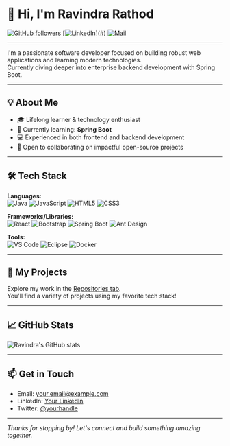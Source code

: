 # 👋 Hi, I'm Ravindra Rathod

[![GitHub followers](https://img.shields.io/github/followers/Ravindrarathod58?label=Follow&style=social)](https://github.com/Ravindrarathod58)
[![LinkedIn]([https://img.shields.io/badge/LinkedIn-blue?logo=linkedin&style=flat&logoColor=white](https://www.linkedin.com/in/ravindra-rathod-185096261/))](#)
[![Mail](https://img.shields.io/badge/Email-D14836?logo=gmail&logoColor=white)](mailto:r.ravindrs58@gmail.com)

---

I'm a passionate software developer focused on building robust web applications and learning modern technologies.  
Currently diving deeper into enterprise backend development with Spring Boot.

---

## 💡 About Me

- 🎓 Lifelong learner & technology enthusiast
- 🌱 Currently learning: **Spring Boot**
- 💻 Experienced in both frontend and backend development
- 🤝 Open to collaborating on impactful open-source projects

---

## 🛠️ Tech Stack

**Languages:**  
![Java](https://img.shields.io/badge/Java-ED8B00?style=flat&logo=java&logoColor=white) 
![JavaScript](https://img.shields.io/badge/JavaScript-F7DF1E?style=flat&logo=javascript&logoColor=black)
![HTML5](https://img.shields.io/badge/HTML5-E34F26?style=flat&logo=html5&logoColor=white)
![CSS3](https://img.shields.io/badge/CSS3-1572B6?style=flat&logo=css3&logoColor=white)

**Frameworks/Libraries:**  
![React](https://img.shields.io/badge/React-61DAFB?style=flat&logo=react&logoColor=black)
![Bootstrap](https://img.shields.io/badge/Bootstrap-563D7C?style=flat&logo=bootstrap&logoColor=white)
![Spring Boot](https://img.shields.io/badge/Spring_Boot-6DB33F?style=flat&logo=spring-boot&logoColor=white)
![Ant Design](https://img.shields.io/badge/AntD-0170FE?style=flat&logo=ant-design&logoColor=white)

**Tools:**  
![VS Code](https://img.shields.io/badge/VS%20Code-007ACC?style=flat&logo=visual-studio-code&logoColor=white)
![Eclipse](https://img.shields.io/badge/Eclipse-2C2255?style=flat&logo=eclipse&logoColor=white)
![Docker](https://img.shields.io/badge/Docker-2496ED?style=flat&logo=docker&logoColor=white)

---

## 📂 My Projects

Explore my work in the [Repositories tab](https://github.com/Ravindrarathod58?tab=repositories).  
You'll find a variety of projects using my favorite tech stack!

---

## 📈 GitHub Stats

![Ravindra's GitHub stats](https://github-readme-stats.vercel.app/api?username=Ravindrarathod58&show_icons=true&theme=default&hide_rank=true)

---

## 📫 Get in Touch

- Email: [your.email@example.com](mailto:your.email@example.com)
- LinkedIn: [Your LinkedIn](#)
- Twitter: [@yourhandle](#)

---

_Thanks for stopping by! Let's connect and build something amazing together._
